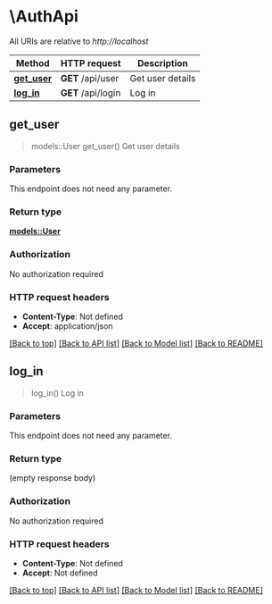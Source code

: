 # \AuthApi

All URIs are relative to *http://localhost*

Method | HTTP request | Description
------------- | ------------- | -------------
[**get_user**](AuthApi.md#get_user) | **GET** /api/user | Get user details
[**log_in**](AuthApi.md#log_in) | **GET** /api/login | Log in



## get_user

> models::User get_user()
Get user details

### Parameters

This endpoint does not need any parameter.

### Return type

[**models::User**](User.md)

### Authorization

No authorization required

### HTTP request headers

- **Content-Type**: Not defined
- **Accept**: application/json

[[Back to top]](#) [[Back to API list]](../README.md#documentation-for-api-endpoints) [[Back to Model list]](../README.md#documentation-for-models) [[Back to README]](../README.md)


## log_in

> log_in()
Log in

### Parameters

This endpoint does not need any parameter.

### Return type

 (empty response body)

### Authorization

No authorization required

### HTTP request headers

- **Content-Type**: Not defined
- **Accept**: Not defined

[[Back to top]](#) [[Back to API list]](../README.md#documentation-for-api-endpoints) [[Back to Model list]](../README.md#documentation-for-models) [[Back to README]](../README.md)

